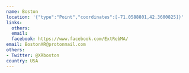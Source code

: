 ```yaml
---
name: Boston
location: '{"type":"Point","coordinates":[-71.0588801,42.3600825]}'
links:
  others: 
  email: 
  facebook: https://www.facebook.com/ExtRebMA/
email: BostonXR@protonmail.com
others:
- Twitter: @XRboston
country: USA
---
```

